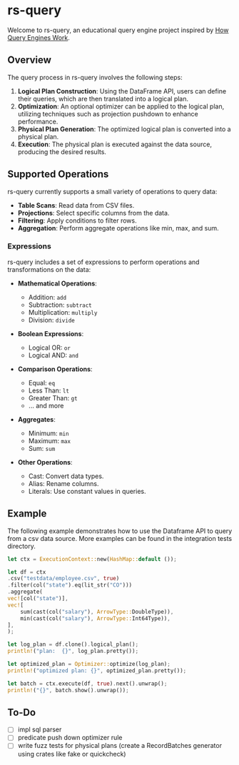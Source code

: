 # rs-query

Welcome to rs-query, an educational query engine project inspired
by [How Query Engines Work](https://github.com/andygrove/how-query-engines-work).

## Overview

The query process in rs-query involves the following steps:

1. **Logical Plan Construction**: Using the DataFrame API, users can define their queries, which are then translated
   into a logical plan.
2. **Optimization**: An optional optimizer can be applied to the logical plan, utilizing techniques such as projection
   pushdown to enhance performance.
3. **Physical Plan Generation**: The optimized logical plan is converted into a physical plan.
4. **Execution**: The physical plan is executed against the data source, producing the desired results.

## Supported Operations

rs-query currently supports a small variety of operations to query data:

- **Table Scans**: Read data from CSV files.
- **Projections**: Select specific columns from the data.
- **Filtering**: Apply conditions to filter rows.
- **Aggregation**: Perform aggregate operations like min, max, and sum.

### Expressions

rs-query includes a set of expressions to perform operations and transformations on the data:

- **Mathematical Operations**:
    - Addition: `add`
    - Subtraction: `subtract`
    - Multiplication: `multiply`
    - Division: `divide`

- **Boolean Expressions**:
    - Logical OR: `or`
    - Logical AND: `and`

- **Comparison Operations**:
    - Equal: `eq`
    - Less Than: `lt`
    - Greater Than: `gt`
    - ... and more

- **Aggregates**:
    - Minimum: `min`
    - Maximum: `max`
    - Sum: `sum`

- **Other Operations**:
    - Cast: Convert data types.
    - Alias: Rename columns.
    - Literals: Use constant values in queries.

## Example

The following example demonstrates how to use the Dataframe API to query from a csv data source.
More examples can be found in the integration tests directory.

```rust
let ctx = ExecutionContext::new(HashMap::default ());

let df = ctx
.csv("testdata/employee.csv", true)
.filter(col("state").eq(lit_str("CO")))
.aggregate(
vec![col("state")],
vec![
    sum(cast(col("salary"), ArrowType::DoubleType)),
    min(cast(col("salary"), ArrowType::Int64Type)),
],
);

let log_plan = df.clone().logical_plan();
println!("plan:  {}", log_plan.pretty());

let optimized_plan = Optimizer::optimize(log_plan);
println!("optimized plan: {}", optimized_plan.pretty());

let batch = ctx.execute(df, true).next().unwrap();
println!("{}", batch.show().unwrap());

```

## To-Do

- [ ] impl sql parser
- [ ] predicate push down optimizer rule
- [ ] write fuzz tests for physical plans (create a RecordBatches generator using crates like fake or quickcheck)